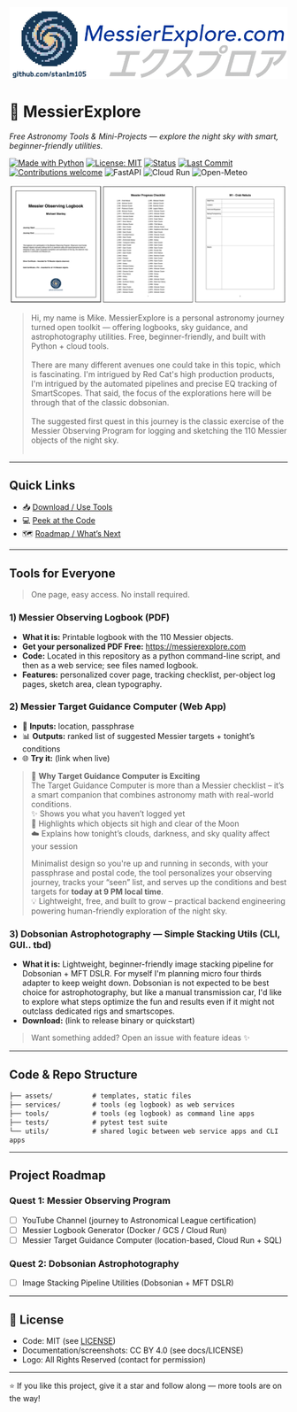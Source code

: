 ![Logo](static/logo_main_2_nobg.png)

# 🌌 MessierExplore  
_Free Astronomy Tools & Mini-Projects — explore the night sky with smart, beginner-friendly utilities._  

[![Made with Python](https://img.shields.io/badge/Python-3.11+-informational)]()
[![License: MIT](https://img.shields.io/badge/License-MIT-green.svg)]()
[![Status](https://img.shields.io/badge/status-active-blue)]()
[![Last Commit](https://img.shields.io/github/last-commit/stanlm105/MessierExplore)]()
[![Contributions welcome](https://img.shields.io/badge/contributions-welcome-brightgreen.svg)]()
![FastAPI](https://img.shields.io/badge/FastAPI-async-green)
![Cloud Run](https://img.shields.io/badge/Deployed%20on-Cloud%20Run-blue)
![Open-Meteo](https://img.shields.io/badge/Weather-Open--Meteo-lightblue)

![Sample Logbook](static/logbook_sample.png)

> Hi, my name is Mike. MessierExplore is a personal astronomy journey turned open toolkit — offering logbooks, sky guidance, and astrophotography utilities. Free, beginner-friendly, and built with Python + cloud tools.<br><br>
> There are many different avenues one could take in this topic, which is fascinating. I'm intrigued by Red Cat's high production products, I'm intrigued by the automated pipelines and precise EQ tracking of SmartScopes. That said, the focus of the explorations here will be through that of the classic dobsonian. <br><br>
> The suggested first quest in this journey is the classic exercise of the Messier Observing Program for logging and sketching the 110 Messier objects of the night sky.<br><br>

---

## Quick Links
- 📥 [Download / Use Tools](#tools-for-everyone)  
- 💻 [Peek at the Code](#code--repo-structure)  
- 🗺️ [Roadmap / What’s Next](#project-roadmap)
---

## Tools for Everyone

> One page, easy access. No install required.

### 1) Messier Observing Logbook (PDF)
- **What it is:** Printable logbook with the 110 Messier objects.
- **Get your personalized PDF Free:** https://messierexplore.com
- **Code:** Located in this repository as a python command-line script, and then as a web service; see files named logbook.
- **Features:** personalized cover page, tracking checklist, per-object log pages, sketch area, clean typography.

### 2) Messier Target Guidance Computer (Web App)
- 📝 **Inputs:** location, passphrase  
- 📊 **Outputs:** ranked list of suggested Messier targets + tonight’s conditions  
- 🌐 **Try it:** (link when live)

> 🚀 **Why Target Guidance Computer is Exciting**  
> The Target Guidance Computer is more than a Messier checklist – it’s a smart companion that combines astronomy math with real-world conditions.  
> ✨ Shows you what you haven’t logged yet  
> 🌙 Highlights which objects sit high and clear of the Moon  
> ☁️ Explains how tonight’s clouds, darkness, and sky quality affect your session
>   
> Minimalist design so you're up and running in seconds, with your passphrase and postal code, the tool personalizes your observing journey, tracks your “seen” list, and serves up the conditions and best targets for **today at 9 PM local time**.  
> 💡 Lightweight, free, and built to grow – practical backend engineering powering human-friendly exploration of the night sky.

### 3) Dobsonian Astrophotography — Simple Stacking Utils (CLI, GUI.. tbd)
- **What it is:** Lightweight, beginner-friendly image stacking pipeline for Dobsonian + MFT DSLR. For myself I'm planning micro four thirds adapter to keep weight down. Dobsonian is not expected to be best choice for astrophotography, but like a manual transmission car, I'd like to explore what steps optimize the fun and results even if it might not outclass dedicated rigs and smartscopes.
- **Download:** (link to release binary or quickstart)

> Want something added? Open an issue with feature ideas ✨

---

## Code & Repo Structure
```text
├── assets/          # templates, static files
├── services/        # tools (eg logbook) as web services
├── tools/           # tools (eg logbook) as command line apps
├── tests/           # pytest test suite
└── utils/           # shared logic between web service apps and CLI apps 
```

---

## Project Roadmap

### Quest 1: Messier Observing Program
- [ ] YouTube Channel (journey to Astronomical League certification)  
- [ ] Messier Logbook Generator (Docker / GCS / Cloud Run)  
- [ ] Messier Target Guidance Computer (location-based, Cloud Run + SQL)  

### Quest 2: Dobsonian Astrophotography
- [ ] Image Stacking Pipeline Utilities (Dobsonian + MFT DSLR)  

---

## 📄 License
- Code: MIT (see [LICENSE](LICENSE))  
- Documentation/screenshots: CC BY 4.0 (see docs/LICENSE)  
- Logo: All Rights Reserved (contact for permission)  

---

⭐ If you like this project, give it a star and follow along — more tools are on the way!
